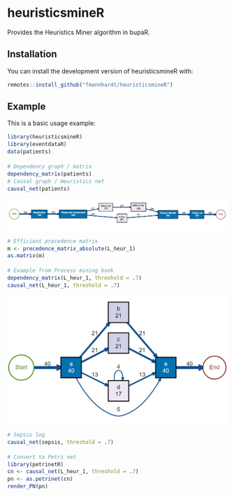 # heuristicsmineR

Provides the Heuristics Miner algorithm in bupaR.

## Installation

You can install the development version of heuristicsmineR with:

``` r
remotes::install_github("fmannhardt/heuristicsmineR")
```

## Example

This is a basic usage example:

``` r
library(heuristicsmineR)
library(eventdataR)
data(patients)

# Dependency graph / matrix
dependency_matrix(patients)
# Causal graph / Heuristics net
causal_net(patients)
```

![](man/figures/patients.png)

``` r
# Efficient precedence matrix
m <- precedence_matrix_absolute(L_heur_1)
as.matrix(m)

# Example from Process mining book
dependency_matrix(L_heur_1, threshold = .7)
causal_net(L_heur_1, threshold = .7)
```

![](man/figures/L_heur_1_example.png)

``` r
# Sepsis log
causal_net(sepsis, threshold = .7)

# Convert to Petri net
library(petrinetR)
cn <- causal_net(L_heur_1, threshold = .7)
pn <- as.petrinet(cn)
render_PN(pn)
```


